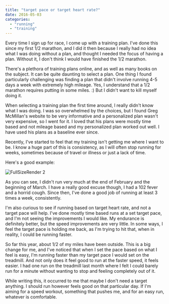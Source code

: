 ```yaml
---
title: "target pace or target heart rate?"
date: 2016-05-03
categories: 
  - "running"
  - "training"
---
```


Every time I sign up for race, I come up with a training plan. I've done this since my first 1/2 marathon, and I did it then because I really had no idea what I was doing without a plan, and thought I needed the focus of having a plan. Without it, I don't think I would have finished the 1/2 marathon.

There's a plethora of training plans online, and as well as many books on the subject. It can be quite daunting to select a plan. One thing I found particularly challenging was finding a plan that didn't involve running 4-5 days a week with extremely high mileage. Yes, I understand that a 1/2 marathon requires putting in some miles. :) But I didn't want to kill myself doing it.

When selecting a training plan the first time around, I really didn't know what I was doing. I was so overwhelmed by the choices, but I found Greg McMillan's website to be very informative and a personalized plan wasn't very expensive, so I went for it. I loved that his plans were mostly time based and not mileage based and my personalized plan worked out well. I have used his plans as a baseline ever since.

Recently, I've started to feel that my training isn't getting me where I want to be. I know a huge part of this is consistency, as I will often stop running for weeks, sometimes because of travel or illness or just a lack of time.

Here's a good example:

![FullSizeRender 2](images/FullSizeRender-2-226x300.jpg)

As you can see, I didn't run very much at the end of February and the beginning of March. I have a really good excuse though, I had a 102 fever and a horrid cough. Since then, I've done a good job of running at least 3 times a week, consistently.

I'm also curious to see if running based on target heart rate, and not a target pace will help. I've done mostly time based runs at a set target pace, and I'm not seeing the improvements I would like. My endurance is definitely better, but the speed improvements are very little. In some ways, I feel the target pace is holding me back, as I'm trying to hit that, when in reality, I could be running faster.

So far this year, about 1/2 of my miles have been outside. This is a big change for me, and I've noticed that when I set the pace based on what I feel is easy, I'm running faster than my target pace I would set on the treadmill. And not only does it feel good to run at the faster speed, it feels easier. I had one run on the treadmill last month where I felt I could barely run for a minute without wanting to stop and feeling completely out of it.

While writing this, it occurred to me that maybe I don't need a target anything. I should run however feels good on that particular day. If I'm aiming for a speed workout, something that pushes me, and for an easy run, whatever is comfortable.
